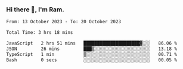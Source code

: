 ### Hi there 👋, I'm Ram.

<!--START_SECTION:waka-->

```txt
From: 13 October 2023 - To: 20 October 2023

Total Time: 3 hrs 18 mins

JavaScript   2 hrs 51 mins   █████████████████████▓░░░   86.06 %
JSON         26 mins         ███▒░░░░░░░░░░░░░░░░░░░░░   13.18 %
TypeScript   1 min           ▒░░░░░░░░░░░░░░░░░░░░░░░░   00.71 %
Bash         0 secs          ░░░░░░░░░░░░░░░░░░░░░░░░░   00.05 %
```

<!--END_SECTION:waka-->
